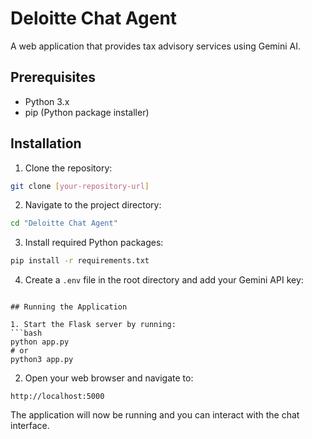 # Deloitte Chat Agent

A web application that provides tax advisory services using Gemini AI.

## Prerequisites

- Python 3.x
- pip (Python package installer)

## Installation

1. Clone the repository:
```bash
git clone [your-repository-url]
```

2. Navigate to the project directory:
```bash
cd "Deloitte Chat Agent"
```

3. Install required Python packages:
```bash
pip install -r requirements.txt
```

4. Create a `.env` file in the root directory and add your Gemini API key: 
```

## Running the Application

1. Start the Flask server by running:
```bash
python app.py
# or
python3 app.py
```

2. Open your web browser and navigate to:
```
http://localhost:5000
```

The application will now be running and you can interact with the chat interface.
